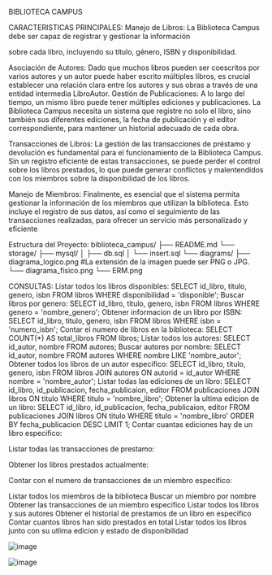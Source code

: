 BIBLIOTECA CAMPUS

CARACTERISTICAS PRINCIPALES:
Manejo de Libros: La Biblioteca Campus debe ser capaz de registrar y gestionar la información

sobre cada libro, incluyendo su título, género, ISBN y disponibilidad.

Asociación de Autores: Dado que muchos libros pueden ser coescritos por varios autores y un autor puede haber escrito múltiples libros, es crucial establecer una relación clara entre los autores y sus obras a través de una entidad intermedia LibroAutor. Gestión de Publicaciones: A lo largo del tiempo, un mismo libro puede tener múltiples ediciones y publicaciones. La Biblioteca Campus necesita un sistema que registre no solo el libro, sino también sus diferentes ediciones, la fecha de publicación y el editor correspondiente, para mantener un historial adecuado de cada obra.

Transacciones de Libros: La gestión de las transacciones de préstamo y devolución es fundamental para el funcionamiento de la Biblioteca Campus. Sin un registro eficiente de estas transacciones, se puede perder el control sobre los libros prestados, lo que puede generar conflictos y malentendidos con los miembros sobre la disponibilidad de los libros.

Manejo de Miembros: Finalmente, es esencial que el sistema permita gestionar la información de los miembros que utilizan la biblioteca. Esto incluye el registro de sus datos, así como el seguimiento de las transacciones realizadas, para ofrecer un servicio más personalizado y
eficiente

Estructura del Proyecto:
     biblioteca_campus/
     ├── README.md
     └── storage/
         ├── mysql/
         │ ├── db.sql
         │ └── insert.sql
         └── diagrams/
             ├── diagrama_logico.png #La extensión de la imagen puede ser PNG o JPG.
             └── diagrama_fisico.png
             └── ERM.png

CONSULTAS:
Listar todos los libros disponibles:
     SELECT id_libro, titulo, genero, isbn
     FROM libros
     WHERE disponibilidad = 'disponible';
Buscar libros por genero:
     SELECT id_libro, titulo, genero, isbn
     FROM libros
     WHERE genero = 'nombre_genero';
Obtener informacion de un libro por ISBN:
     SELECT id_libro, titulo, genero, isbn
     FROM libros
     WHERE isbn = 'numero_isbn';
Contar el numero de libros en la biblioteca:
     SELECT COUNT(*) AS total_libros
     FROM libros;
Listar todos los autores:
     SELECT  id_autor, nombre
     FROM autores;
Buscar autores por nombre:
     SELECT  id_autor, nombre
     FROM autores
     WHERE nombre LIKE 'nombre_autor';
Obtener todos los libros de un autor especifico:
     SELECT id_libro, titulo, genero, isbn
     FROM libros
     JOIN autores ON autorid = id_autor
     WHERE nombre = 'nombre_autor';
Listar todas las ediciones de un libro:
     SELECT id_libro, id_publicacion, fecha_publicaion, editor
     FROM publicaciones
     JOIN libros ON titulo
     WHERE titulo = 'nombre_libro';
Obtener la ultima edicion de un libro: 
     SELECT id_libro, id_publicacion, fecha_publicaion, editor
     FROM publicaciones
     JOIN libros ON titulo
     WHERE titulo = 'nombre_libro'
     ORDER BY fecha_publicacion DESC LIMIT 1;
Contar cuantas ediciones hay de un libro especifico:
     
Listar todas las transacciones de prestamo:
     
Obtener los libros prestados actualmente:

Contar con el numero de transacciones de un miembro especifico:
 
Listar todos los miembros de la biblioteca 
Buscar un miembro por nombre
Obtener las transacciones de un miembro especifico 
Listar todos los libros y sus autores
Obtener el historial de prestamos de un libro en especifico 
Contar cuantos libros han sido prestados en total
Listar todos los libros junto con su utlima edicion y estado de disponibilidad


![image](https://github.com/user-attachments/assets/065c8568-bbe4-40da-bc92-7194de26e75b)


![image](https://github.com/user-attachments/assets/06a2da16-fa47-4518-95fc-a952a2729e74)

